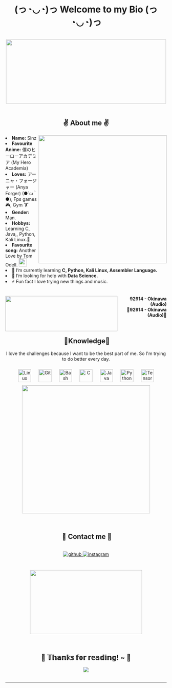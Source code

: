 <h1 align="center">(っ◔◡◔)っ Welcome to my Bio (っ◔◡◔)っ </h1>
<body>
<br>
<div align="center">
<img src="https://c.tenor.com/eSFzJJh0T9IAAAAC/idolish7-i7.gif" width="500" height = "200">
</div>
<br>


<h2 align="center"> ✌ About me ✌ </h2>
<div>
<img src="https://c.tenor.com/OHbP43mQJh4AAAAC/free-natsuya.gifv" align="right" width="400" >
<li>
<b>Name:</b> Sinz</li>
<li>
<b>Favourite Anime:</b> 僕のヒーローアカデミア (My Hero Academia)
</li>
<li>
<b>Loves:</b> アーニャ・フォージャー (Anya Forger) (●´ω｀●), Fps games 🎮, Gym 🏋️‍
</li>
<li>
<b>Gender:</b> Man.
</li>
<li>
<b>Hobbys:</b> Learning C, Java,, Python, Kali Linux.🐉
</li>
<li>
<b>Favourite song:</b> Another Love by Tom Odell.  <img src ="https://upload.wikimedia.org/wikipedia/commons/7/74/Spotify_App_Logo.svg" width="25px"/>
</li>

<li>🌱 I’m currently learning <b>C, Python, Kali Linux, Assembler Language.</b>

<li>🤝 I’m looking for help with <b>Data Science.</b>

<li>⚡ Fun fact </b>I love trying new things and music.</b>
</li>


<br>

<p align="right"><a href = "https://www.youtube.com/watch?v=KzHOPckFmwc"><img src = "https://image.bugsm.co.kr/album/images/500/201479/20147936.jpg" width = "350" height="110" align = "left"/></a><b>92914 - Okinawa (Audio)<br>
                  🎵92914 - Okinawa (Audio)🎵</b></p>

</div>
<br>


<div>
<h2 align="center"> 🔎Knowledge📖 </h2>
</div>
<div align = "center">
<p align = "center">I love the challenges because I want to be the best part of me. So I'm trying to do better every day. <br></p>
<p align = "center">
<img style="margin: 10px" src="https://profilinator.rishav.dev/skills-assets/linux-original.svg" alt="Linux" height="40" />  
<img style="margin: 10px" src="https://profilinator.rishav.dev/skills-assets/git-scm-icon.svg" alt="Git" height="40" />  
<img style="margin: 10px" src="https://profilinator.rishav.dev/skills-assets/gnu_bash-icon.svg" alt="Bash" height="40" />  
<img style="margin: 10px" src="https://profilinator.rishav.dev/skills-assets/c-original.svg" alt="C" height="40" />  
<img style="margin: 10px" src="https://profilinator.rishav.dev/skills-assets/java-original-wordmark.svg" alt="Java" height="40" />  
<img style="margin: 10px" src="https://profilinator.rishav.dev/skills-assets/python-original.svg" alt="Python" height="40" />  
<img style="margin: 10px" src="https://profilinator.rishav.dev/skills-assets/tensorflow-icon.svg" alt="TensorFlow" height="40" /> 
 <br><img src = "https://c.tenor.com/GkYhGt8XF1kAAAAC/gon-and-killua-hxh.gif" width ="400"/>
</div>



<br>

<h2 align ="center"> 📝 Contact me 📝</h2>
<br> 
<div align="center">
<a href="https://github.com/Sinz-onit" target="_blank">
<img src=https://img.shields.io/badge/github-%2324292e.svg?&style=for-the-badge&logo=github&logoColor=white alt=github style="margin-bottom: 5px;" />
</a>
<a href="https://www.instagram.com/__.dlghwns/" target="_blank">
<img src=https://img.shields.io/badge/instagram-99acee.svg?&style=for-the-badge&logo=instagram&logoColor=red alt=instagram style="margin-bottom: 10px;" />
</a>

<br><img src = "https://c.tenor.com/hd8ist3bcakAAAAd/spy-family-anya-anya-blame.gif" width = "350" height = "200"/>
</div>  


</div>  
<br>
<div>
<h2 align="center"> 💖 𝕋𝕙𝕒𝕟𝕜𝕤 𝕗𝕠𝕣 𝕣𝕖𝕒𝕕𝕚𝕟𝕘! ~ 💖</h2>
<div align="center">
<img src="https://c.tenor.com/hqEOPg9ZTOgAAAAC/thanks-anime.gif">
</div>

<br>

<!--![GitHub Activity Graph](https://activity-graph.herokuapp.com/graph?username=Sinz-onit&bg_color=fffbdb&color=ff9494&line=6c0eb9&point=fcfcfc&area=true&hide_border=true) -->
 
<hr>
